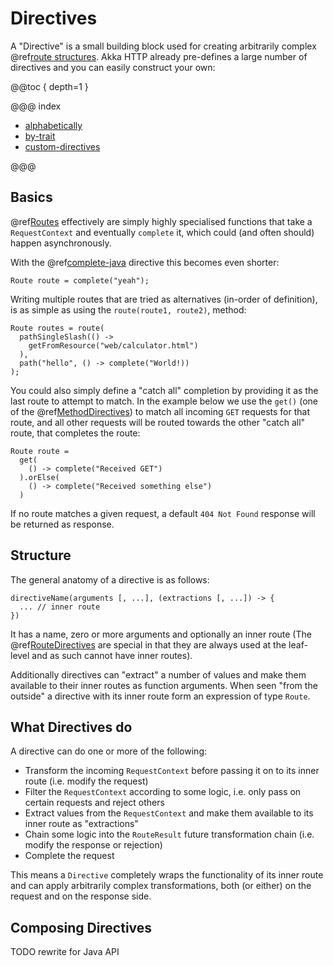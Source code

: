 <a id="directives-java"></a>
# Directives

A "Directive" is a small building block used for creating arbitrarily complex @ref[route structures](../routes.md#routes).
Akka HTTP already pre-defines a large number of directives and you can easily construct your own:

@@toc { depth=1 }

@@@ index

* [alphabetically](alphabetically.md)
* [by-trait](by-trait.md)
* [custom-directives](custom-directives.md)

@@@

## Basics

@ref[Routes](../routes.md#routes-java) effectively are simply highly specialised functions that take a `RequestContext` and eventually `complete` it, 
which could (and often should) happen asynchronously.

With the @ref[complete-java](route-directives/complete.md#complete-java) directive this becomes even shorter:

```
Route route = complete("yeah");
```

Writing multiple routes that are tried as alternatives (in-order of definition), is as simple as using the `route(route1, route2)`,
method:

```
Route routes = route(
  pathSingleSlash(() ->
    getFromResource("web/calculator.html")
  ),
  path("hello", () -> complete("World!))
);
```

You could also simply define a "catch all" completion by providing it as the last route to attempt to match.
In the example below we use the `get()` (one of the @ref[MethodDirectives](method-directives/index.md#methoddirectives-java)) to match all incoming `GET`
requests for that route, and all other requests will be routed towards the other "catch all" route, that completes the route:

```
Route route =
  get(
    () -> complete("Received GET")
  ).orElse(
    () -> complete("Received something else")
  )
```

If no route matches a given request, a default `404 Not Found` response will be returned as response.

## Structure

The general anatomy of a directive is as follows:

```
directiveName(arguments [, ...], (extractions [, ...]) -> {
  ... // inner route
})
```

It has a name, zero or more arguments and optionally an inner route (The @ref[RouteDirectives](route-directives/index.md#routedirectives-java) are special in that they
are always used at the leaf-level and as such cannot have inner routes).

Additionally directives can "extract" a number of values and make them available to their inner routes as function
arguments. When seen "from the outside" a directive with its inner route form an expression of type `Route`.

## What Directives do

A directive can do one or more of the following:

 * Transform the incoming `RequestContext` before passing it on to its inner route (i.e. modify the request)
 * Filter the `RequestContext` according to some logic, i.e. only pass on certain requests and reject others
 * Extract values from the `RequestContext` and make them available to its inner route as "extractions"
 * Chain some logic into the `RouteResult` future transformation chain (i.e. modify the response or rejection)
 * Complete the request

This means a `Directive` completely wraps the functionality of its inner route and can apply arbitrarily complex
transformations, both (or either) on the request and on the response side.

## Composing Directives

TODO rewrite for Java API